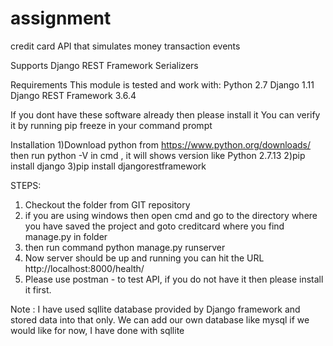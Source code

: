 # assignment
credit card  API that simulates money  transaction events

Supports Django REST Framework Serializers

Requirements
This module is tested and work with:
Python 2.7
Django 1.11
Django REST Framework 3.6.4

If you dont have these software already then please install it
You can verify it by running pip freeze in your command prompt

Installation
1)Download python from https://www.python.org/downloads/
	then run python -V in cmd , it will shows version like Python 2.7.13
2)pip install django
3)pip install djangorestframework

STEPS:
1) Checkout the folder from GIT repository
2) if you are using windows then open cmd and go to the directory where you have saved the project and goto creditcard where you find manage.py in folder
3) then run command    python manage.py runserver 
4) Now server should be up and running you can hit the URL http://localhost:8000/health/
4) Please use postman - to test API, if you do not have it then please install it first.

Note : I have used sqllite database provided by Django framework and stored data into that only. 
We can add our own database like mysql if we would like for now, I have done with sqllite

